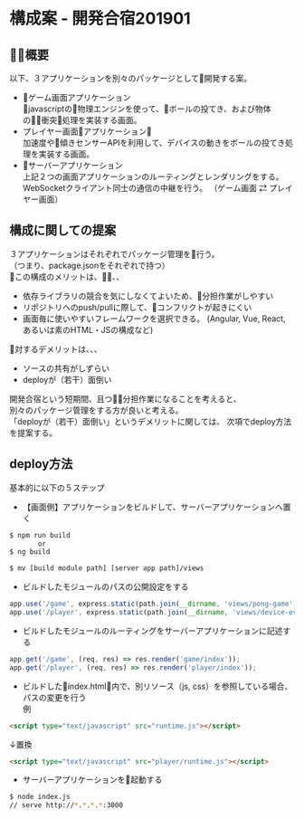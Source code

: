 # 構成案 - 開発合宿201901

## 概要
以下、３アプリケーションを別々のパッケージとして開発する案。
- ゲーム画面アプリケーション  
javascriptの物理エンジンを使って、ボールの投てき、および物体の衝突処理を実装する画面。  
- プレイヤー画面アプリケーション  
加速度や傾きセンサーAPIを利用して、デバイスの動きをボールの投てき処理を実装する画面。  
- サーバーアプリケーション  
上記２つの画面アプリケーションのルーティングとレンダリングをする。  
WebSocketクライアント同士の通信の中継を行う。
（ゲーム画面 ⇄ プレイヤー画面）

## 構成に関しての提案
３アプリケーションはそれぞれでパッケージ管理を行う。  
（つまり、package.jsonをそれぞれで持つ）  
この構成のメリットは、、、
- 依存ライブラリの競合を気にしなくてよいため、分担作業がしやすい
- リポジトリへのpush/pullに際して、コンフリクトが起きにくい
- 画面毎に使いやすいフレームワークを選択できる。
(Angular, Vue, React, あるいは素のHTML・JSの構成など)

対するデメリットは、、、
- ソースの共有がしずらい
- deployが（若干）面倒い

開発合宿という短期間、且つ分担作業になることを考えると、  
別々のパッケージ管理をする方が良いと考える。  
「deployが（若干）面倒い」というデメリットに関しては、
次項でdeploy方法を提案する。

## deploy方法
基本的に以下の５ステップ
- 【画面側】アプリケーションをビルドして、サーバーアプリケーションへ置く
``` sh
$ npm run build
       or
$ ng build
```
``` sh
$ mv [build module path] [server app path]/views
```
- ビルドしたモジュールのパスの公開設定をする
``` index.js
app.use('/game', express.static(path.join(__dirname, 'views/pong-game')));
app.use('/player', express.static(path.join(__dirname, 'views/device-event-with-angular')));
```
- ビルドしたモジュールのルーティングをサーバーアプリケーションに記述する
``` index.js
app.get('/game', (req, res) => res.render('game/index'));
app.get('/player', (req, res) => res.render('player/index'));
```
- ビルドしたindex.html内で、別リソース（js, css）を参照している場合、パスの変更を行う  
例
``` html
<script type="text/javascript" src="runtime.js"></script>
```
↓置換
``` html
<script type="text/javascript" src="player/runtime.js"></script>
```
- サーバーアプリケーションを起動する
``` sh
$ node index.js
// serve http://*.*.*.*:3000
```
